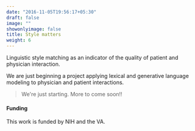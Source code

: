 ```yaml
---
date: "2016-11-05T19:56:17+05:30"
draft: false
image: ""
showonlyimage: false
title: Style matters
weight: 6
---
```


Linguistic style matching as an indicator of the quality of patient and physician interaction.
<!--more-->

We are just beginning a project applying lexical and generative language modeling to physician and patient interactions. 

> We're just starting. More to come soon!!

#### Funding
This work is funded by NIH and the VA. 
